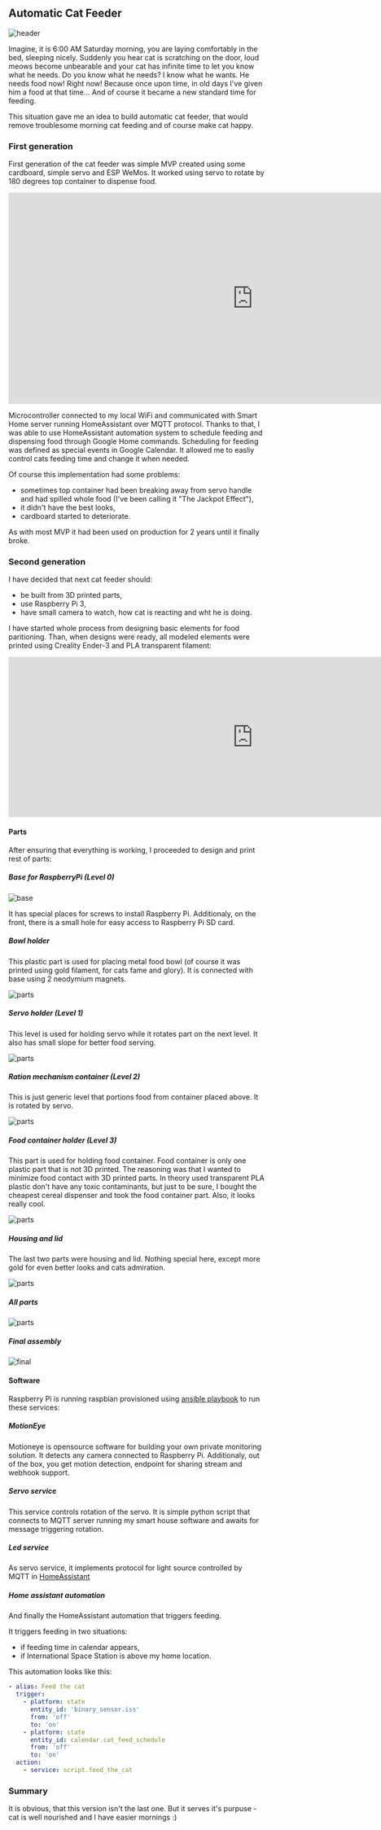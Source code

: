 ## Automatic Cat Feeder

![header](header.jpg)

Imagine, it is 6:00 AM Saturday morning, you are laying comfortably in the bed, sleeping nicely. Suddenly you hear cat is scratching on the door, loud meows become unbearable and your cat has infinite time to let you know what he needs. Do you know what he needs? I know what he wants. He needs food now! Right now! Because once upon time, in old days I've given him a food at that time... And of course it became a new standard time for feeding. 

This situation gave me an idea to build automatic cat feeder, that would remove troublesome morning cat feeding and of course make cat happy.

### First generation

First generation of the cat feeder was simple MVP created using some cardboard, simple servo and ESP WeMos. It worked using servo to rotate by 180 degrees top container to dispense food.

<iframe width="960" height="415" src="https://www.youtube-nocookie.com/embed/XM9isy4HUUo" frameborder="0" allow="accelerometer; autoplay; encrypted-media; gyroscope; picture-in-picture" allowfullscreen></iframe>

Microcontroller connected to my local WiFi and communicated with Smart Home server running HomeAssistant over MQTT protocol. Thanks to that, I was able to use HomeAssistant automation system to schedule feeding and dispensing food through Google Home commands. Scheduling for feeding was defined as special events in Google Calendar. It allowed me to easliy control cats feeding time and change it when needed. 

Of course this implementation had some problems:

* sometimes top container had been breaking away from servo handle and had spilled whole food (I've been calling it "The Jackpot Effect"),
* it didn't have the best looks,
* cardboard started to deteriorate.

As with most MVP it had been used on production for 2 years until it finally broke.

### Second generation

I have decided that next cat feeder should:

* be built from 3D printed parts,
* use Raspberry Pi 3,
* have small camera to watch, how cat is reacting and wht he is doing.

I have started whole process from designing basic elements for food paritioning. Than, when designs were ready, all modeled elements were printed using Creality Ender-3 and PLA transparent filament:

<iframe width="960" height="315" src="https://www.youtube-nocookie.com/embed/3vbX-7o-h1c" frameborder="0" allow="accelerometer; autoplay; encrypted-media; gyroscope; picture-in-picture" allowfullscreen></iframe>

#### Parts
After ensuring that everything is working, I proceeded to design and print rest of parts:

##### Base for RaspberryPi (Level 0)

![base](base.jpg)

It has special places for screws to install Raspberry Pi. Additionaly, on the front, there is a small hole for easy access to Raspberry Pi SD card.

##### Bowl holder

This plastic part is used for placing metal food bowl (of course it was printed using gold filament, for cats fame and glory). It is connected with base using 2 neodymium magnets.

![parts](bowl.jpg)

##### Servo holder (Level 1)

This level is used for holding servo while it rotates part on the next level. It also has small slope for better food serving.

![parts](servo_holder.jpg)

##### Ration mechanism container (Level 2)

This is just generic level that portions food from container placed above. It is rotated by servo. 

![parts](ration_container.jpg)

##### Food container holder (Level 3)

This part is used for holding food container. Food container is only one plastic part that is not 3D printed. The reasoning was that I wanted to minimize food contact with 3D printed parts. In theory used transparent PLA plastic don't have any toxic contaminants, but just to be sure, I bought the cheapest cereal dispenser and took the food container part. Also, it looks really cool.

![parts](fc.jpg)

##### Housing and lid

The last two parts were housing and lid. Nothing special here, except more gold for even better looks and cats admiration.

![parts](tc.jpg)

##### All parts

![parts](parts.jpg)

##### Final assembly

![final](final.jpg)

#### Software

Raspberry Pi is running raspbian provisioned using [ansible playbook](https://github.com/macbury/SmartHouse/blob/master/provision/playbooks/cat_feeder/cat.yaml) to run these services:

##### MotionEye

Motioneye is opensource software for building your own private monitoring solution. It detects any camera connected to Raspberry Pi. Additionaly, out of the box, you get motion detection, endpoint for sharing stream and webhook support.

##### Servo service

This service controls rotation of the servo. It is simple python script that connects to MQTT server running my smart house software and awaits for message triggering rotation.

##### Led service

As servo service, it implements protocol for light source controlled by MQTT in [HomeAssistant](https://www.home-assistant.io/integrations/light.mqtt/)

##### Home assistant automation

And finally the HomeAssistant automation that triggers feeding. 

It triggers feeding in two situations:

* if feeding time in calendar appears,
* if International Space Station is above my home location.

This automation looks like this:

```YAML
- alias: Feed the cat
  trigger:
    - platform: state
      entity_id: 'binary_sensor.iss'
      from: 'off'
      to: 'on'
    - platform: state
      entity_id: calendar.cat_feed_schedule
      from: 'off'
      to: 'on'
  action:
    - service: script.feed_the_cat

```

### Summary

It is obvious, that this version isn't the last one. But it serves it's purpuse - cat is well nourished and I have easier mornings :)